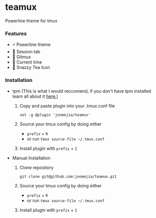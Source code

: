 # teamux

Powerline theme for tmux

### Features

- ⚡️ Powerline theme
-  Session tab
-  Gitmux
-  Current time 
-  Snazzy Tea Icon

### Installation

- tpm (This is what I would reccomend, if you don't have tpm installed learn all about it [here.](https://github.com/tmux-plugins/tpm))

    1. Copy and paste plugin into your .tmux.conf file
        ```
        set -g @plugin 'jonmejia/teamux'
        ```
    2. Source your tmux config by doing either
        - `prefix` + `R`
        - or run `tmux source-file ~/.tmux.conf`

    3. Install plugin with `prefix` + `I`

- Manual Installation

    1. Clone repository
        ```
        git clone git@github.com:jonmejia/teamux.git
        ```
    2. Source your tmux config by doing either
        - `prefix` + `R`
        - or run `tmux source-file ~/.tmux.conf`

    3. Install plugin with `prefix` + `I`


